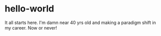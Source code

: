 # hello-world
It all starts here.
I'm damn near 40 yrs old and making a paradigm shift in my career.  Now or never!
